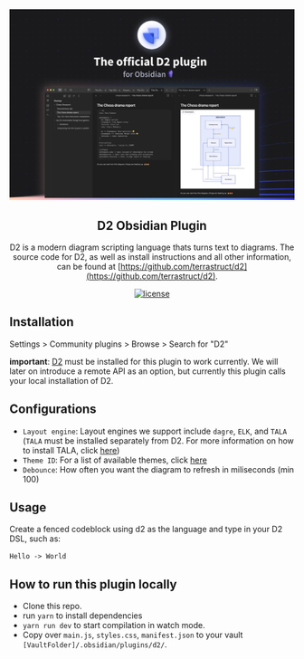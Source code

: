 <div align="center">
  <img src="./docs/assets/banner.png" alt="D2" />
  <h2>
    D2 Obsidian Plugin
  </h2>

D2 is a modern diagram scripting language thats turns text to diagrams. The source code
for D2, as well as install instructions and all other information, can be found at
  [https://github.com/terrastruct/d2](https://github.com/terrastruct/d2).

[![license](https://img.shields.io/github/license/terrastruct/obsidian-d2?color=9cf)](./LICENSE.txt)

</div>

## Installation

Settings > Community plugins > Browse > Search for "D2"

**important**: [D2](https://github.com/terrastruct/d2) must be installed for this plugin
to work currently. We will later on introduce a remote API as an option, but currently
this plugin calls your local installation of D2.


## Configurations

-   `Layout engine`: Layout engines we support include `dagre`, `ELK`, and `TALA` (`TALA` must be installed separately from D2. For more information on how to install TALA, click [here](https://github.com/terrastruct/tala))
-   `Theme ID`: For a list of available themes, click [here](https://github.com/terrastruct/d2/tree/master/d2themes)
-   `Debounce`: How often you want the diagram to refresh in miliseconds (min 100)

## Usage

Create a fenced codeblock using d2 as the language and type in your D2 DSL, such as:

```d2
Hello -> World
```

## How to run this plugin locally

-   Clone this repo.
-   run `yarn` to install dependencies
-   `yarn run dev` to start compilation in watch mode.
-   Copy over `main.js`, `styles.css`, `manifest.json` to your vault `[VaultFolder]/.obsidian/plugins/d2/`.

